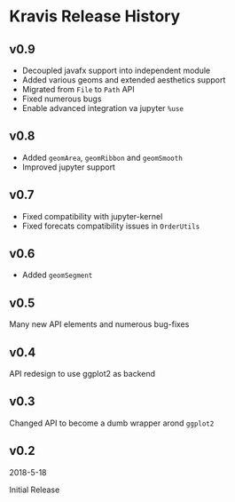Kravis Release History
======================

v0.9
----

* Decoupled javafx support into independent module
* Added various geoms and extended aesthetics support
* Migrated from `File` to `Path` API
* Fixed numerous bugs
* Enable advanced integration va jupyter `%use` 

v0.8
----

* Added `geomArea`, `geomRibbon` and `geomSmooth`
* Improved jupyter support

v0.7
----

* Fixed compatibility with jupyter-kernel
* Fixed forecats compatibility issues in `OrderUtils`

v0.6
----

* Added `geomSegment`

v0.5
----

Many new API elements and numerous bug-fixes

v0.4
----

API redesign to use ggplot2 as backend

v0.3
----

Changed API to become a dumb wrapper arond `ggplot2`

v0.2
----

2018-5-18

Initial Release
